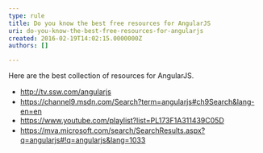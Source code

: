 ```yaml
---
type: rule
title: Do you know the best free resources for AngularJS
uri: do-you-know-the-best-free-resources-for-angularjs
created: 2016-02-19T14:02:15.0000000Z
authors: []

---
```




<span class='intro'> Here are the best collection of resources for AngularJS.​ </span>

<div><ul><li><span style="line-height&#58;20px;">​</span><span style="line-height&#58;20px;">​</span><span style="line-height&#58;20px;"><a href="http&#58;//tv.ssw.com/angularjs">http&#58;//tv.ssw.com/angularjs</a></span></li><li><span style="line-height&#58;20px;"></span><span style="line-height&#58;20px;"><a href="https&#58;//channel9.msdn.com/Search?term=angularjs#ch9Search&amp;lang-en=en">https&#58;//channel9.msdn.com/Search?term=angularjs#ch9Search&amp;lang-en=en</a></span></li><li><span style="line-height&#58;20px;"><a href="https&#58;//www.youtube.com/playlist?list=PL173F1A311439C05D">https&#58;//www.youtube.com/playlist?list=PL173F1A311439C05D</a></span></li><li><span style="line-height&#58;20px;"><a href="https&#58;//mva.microsoft.com/search/SearchResults.aspx?q=angularjs#%21q=angularjs&amp;lang=1033">https&#58;//mva.microsoft.com/search/SearchResults.aspx?q=angularjs#!q=angularjs&amp;lang=1033</a></span></li></ul></div>


